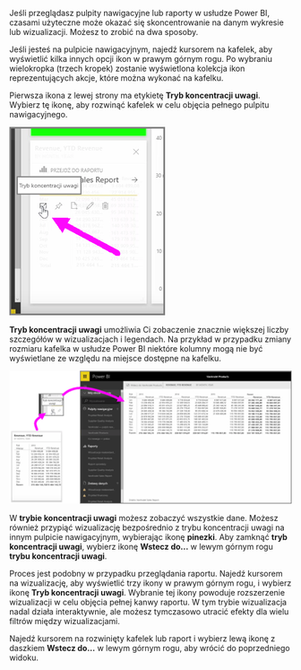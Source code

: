 Jeśli przeglądasz pulpity nawigacyjne lub raporty w usłudze Power BI, czasami użyteczne może okazać się skoncentrowanie na danym wykresie lub wizualizacji. Możesz to zrobić na dwa sposoby.

Jeśli jesteś na pulpicie nawigacyjnym, najedź kursorem na kafelek, aby wyświetlić kilka innych opcji ikon w prawym górnym rogu. Po wybraniu wielokropka (trzech kropek) zostanie wyświetlona kolekcja ikon reprezentujących akcje, które można wykonać na kafelku.

Pierwsza ikona z lewej strony ma etykietę **Tryb koncentracji uwagi**. Wybierz tę ikonę, aby rozwinąć kafelek w celu objęcia pełnego pulpitu nawigacyjnego.

![](media/4-4b-display-visuals-tiles-fullscreen/4-4b_1.png)

**Tryb koncentracji uwagi** umożliwia Ci zobaczenie znacznie większej liczby szczegółów w wizualizacjach i legendach. Na przykład w przypadku zmiany rozmiaru kafelka w usłudze Power BI niektóre kolumny mogą nie być wyświetlane ze względu na miejsce dostępne na kafelku.

![](media/4-4b-display-visuals-tiles-fullscreen/4-4b_2.png)

W **trybie koncentracji uwagi** możesz zobaczyć wszystkie dane. Możesz również przypiąć wizualizację bezpośrednio z trybu koncentracji uwagi na innym pulpicie nawigacyjnym, wybierając ikonę **pinezki**. Aby zamknąć **tryb koncentracji uwagi**, wybierz ikonę **Wstecz do...** w lewym górnym rogu **trybu koncentracji uwagi**.

Proces jest podobny w przypadku przeglądania raportu. Najedź kursorem na wizualizację, aby wyświetlić trzy ikony w prawym górnym rogu, i wybierz ikonę **Tryb koncentracji uwagi**. Wybranie tej ikony powoduje rozszerzenie wizualizacji w celu objęcia pełnej kanwy raportu. W tym trybie wizualizacja nadal działa interaktywnie, ale możesz tymczasowo utracić efekty dla wielu filtrów między wizualizacjami.

Najedź kursorem na rozwinięty kafelek lub raport i wybierz lewą ikonę z daszkiem **Wstecz do...** w lewym górnym rogu, aby wrócić do poprzedniego widoku.

